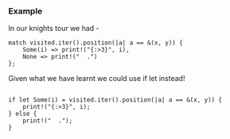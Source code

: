 
### Example

In our knights tour we had -

```rust,editable
match visited.iter().position(|a| a == &(x, y)) {
    Some(i) => print!("{:>3}", i),
    None => print!("  .")
};
```
Given what we have learnt we could use if let instead!
```rust,editable

if let Some(i) = visited.iter().position(|a| a == &(x, y)) {
    print!("{:>3}", i);
} else {
    print!("  .");
}
```

